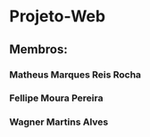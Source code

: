 # Projeto-Web
## Membros: 
### Matheus Marques Reis Rocha 
### Fellipe Moura Pereira 
### Wagner Martins Alves

